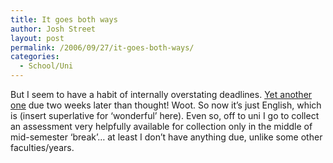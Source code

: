 ```yaml
---
title: It goes both ways
author: Josh Street
layout: post
permalink: /2006/09/27/it-goes-both-ways/
categories:
  - School/Uni
---
```

But I seem to have a habit of internally overstating deadlines. [Yet another one][1] due two weeks later than thought! Woot. So now it&#8217;s just English, which is (insert superlative for &#8216;wonderful&#8217; here). Even so, off to uni I go to collect an assessment very helpfully available for collection only in the middle of mid-semester &#8216;break&#8217;&#8230; at least I don&#8217;t have anything due, unlike some other faculties/years.

 [1]: /blog/2006/09/18/flexideadline
